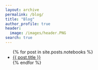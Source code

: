 ```yaml
---
layout: archive
permalink: /blog/
title: "Blog"
author_profile: true
header:
  image: /images/header.PNG
search: true
---
```

<ul>
  {% for post in site.posts.notebooks %}
    <li>
      <a href="{{ post.url }}">{{ post.title }}</a>
    </li>
  {% endfor %}
</ul>
